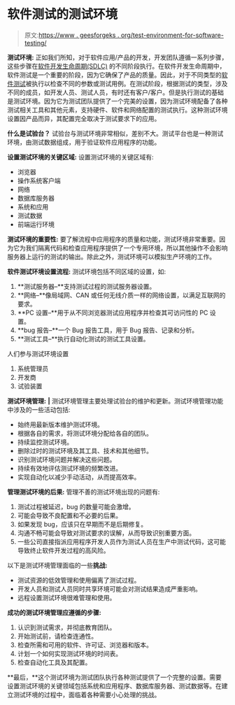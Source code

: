 # 软件测试的测试环境

> 原文:[https://www . geesforgeks . org/test-environment-for-software-testing/](https://www.geeksforgeeks.org/test-environment-for-software-testing/)

**测试环境:**
正如我们所知，对于软件应用/产品的开发，开发团队遵循一系列步骤，这些步骤在[软件开发生命周期(SDLC)](https://www.geeksforgeeks.org/software-development-life-cycle-sdlc/) 的不同阶段执行。在软件开发生命周期中，软件测试是一个重要的阶段，因为它确保了产品的质量。因此，对于不同类型的[软件测试](https://www.geeksforgeeks.org/types-software-testing/)被执行以检查不同的参数或测试用例。在测试阶段，根据测试的类型，涉及不同的成员，如开发人员、测试人员，有时还有客户/客户。但是执行测试的基础是测试环境。因为它为测试团队提供了一个完美的设置，因为测试环境配备了各种测试相关工具和其他元素，支持硬件、软件和网络配置的测试执行。这种测试环境设置因产品而异，其配置完全取决于测试要求下的应用。

**什么是试验台？**
试验台与测试环境非常相似，差别不大。测试平台也是一种测试环境，由测试数据组成，用于验证软件应用程序的功能。

**设置测试环境的关键区域:**
设置测试环境的关键区域有:

*   浏览器
*   操作系统客户端
*   网络
*   数据库服务器
*   系统和应用
*   测试数据
*   前端运行环境

**测试环境的重要性:**
要了解流程中应用程序的质量和功能，测试环境非常重要。因为它为我们隔离代码和检查应用程序提供了一个专用环境，所以其他操作不会影响服务器上运行的测试的输出。除此之外，测试环境可以模拟生产环境的工作。

**软件测试环境设置流程:**
测试环境包括不同区域的设置，如:

1.  **测试服务器–**支持测试过程的测试服务器设置。
2.  **网络–**像局域网、CAN 或任何无线介质一样的网络设置，以满足互联网的要求。
3.  **PC 设置–**用于从不同浏览器测试应用程序并检查其可访问性的 PC 设置。
4.  **bug 报告–**一个 Bug 报告工具，用于 Bug 报告、记录和分析。
5.  **测试工具–**执行自动化测试的测试工具设置。

人们参与测试环境设置

1.  系统管理员
2.  开发商
3.  试验装置

**测试环境管理:**
**|** 测试环境管理主要处理试验台的维护和更新。测试环境管理功能中涉及的一些活动包括:

*   始终用最新版本维护测试环境。
*   根据各自的需求，将测试环境分配给各自的团队。
*   持续监控测试环境。
*   删除过时的测试环境及其工具、技术和其他细节。
*   识别测试环境问题并解决这些问题。
*   持续有效地评估测试环境的频繁改进。
*   实现自动化以减少手动活动，从而提高效率。

**管理测试环境的后果:**
管理不善的测试环境出现的问题有:

1.  测试过程被延迟，bug 的数量可能会激增。
2.  可能会导致不良配置和不必要的后果。
3.  如果发现 bug，应该只在早期而不是后期修复。
4.  沟通不畅可能会导致对测试要求的误解，从而导致识别重要方面。
5.  一些公司直接指派应用程序开发人员作为测试人员在生产中测试代码，这可能导致终止软件开发过程的高风险。

以下是测试环境管理面临的一些**挑战:**

*   测试资源的低效管理和使用偏离了测试过程。
*   开发人员和测试人员同时共享环境可能会对测试结果造成严重影响。
*   远程设置测试环境很难管理和使用。

**成功的测试环境管理应遵循的步骤:**

1.  认识到测试需求，并彻底教育团队。
2.  开始测试前，请检查连通性。
3.  检查所需和可用的软件、许可证、浏览器和版本。
4.  计划一个如何实现测试环境的时间表。
5.  检查自动化工具及其配置。

**最后，**这个测试环境为测试团队执行各种测试提供了一个完整的设置。需要设置测试环境的关键领域包括系统和应用程序、数据库服务器、测试数据等。在建立测试环境的过程中，面临着各种需要小心处理的挑战。